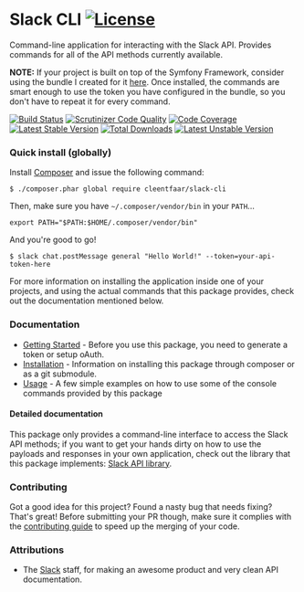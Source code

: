 # Slack CLI [![License](https://poser.pugx.org/cleentfaar/slack-cli/license.svg)](https://packagist.org/packages/cleentfaar/slack-cli)

Command-line application for interacting with the Slack API. Provides commands for all of the API methods currently available.

**NOTE:** If your project is built on top of the Symfony Framework, consider using the bundle I created for it [here](https://github.com/cleentfaar/CLSlackBundle).
Once installed, the commands are smart enough to use the token you have configured in the bundle, so you don't have to repeat it for every command.

[![Build Status](https://secure.travis-ci.org/cleentfaar/slack-cli.svg)](http://travis-ci.org/cleentfaar/slack-cli)
[![Scrutinizer Code Quality](https://scrutinizer-ci.com/g/cleentfaar/slack-cli/badges/quality-score.png?b=master)](https://scrutinizer-ci.com/g/cleentfaar/slack-cli/?branch=master)
[![Code Coverage](https://scrutinizer-ci.com/g/cleentfaar/slack-cli/badges/coverage.png?b=master)](https://scrutinizer-ci.com/g/cleentfaar/slack-cli/?branch=master)<br/>
[![Latest Stable Version](https://poser.pugx.org/cleentfaar/slack-cli/v/stable.svg)](https://packagist.org/packages/cleentfaar/slack-cli)
[![Total Downloads](https://poser.pugx.org/cleentfaar/slack-cli/downloads.svg)](https://packagist.org/packages/cleentfaar/slack-cli)
[![Latest Unstable Version](https://poser.pugx.org/cleentfaar/slack-cli/v/unstable.svg)](https://packagist.org/packages/cleentfaar/slack-cli)


### Quick install (globally)

Install [Composer](https://getcomposer.org/download/) and issue the following command:
```
$ ./composer.phar global require cleentfaar/slack-cli
```

Then, make sure you have `~/.composer/vendor/bin` in your `PATH`...
```
export PATH="$PATH:$HOME/.composer/vendor/bin"
```

And you're good to go!
```
$ slack chat.postMessage general "Hello World!" --token=your-api-token-here
```

For more information on installing the application inside one of your projects, and using the actual commands that this
package provides, check out the documentation mentioned below.


### Documentation

- [Getting Started](Resources/doc/getting-started.md) - Before you use this package, you need to generate a token or setup oAuth.
- [Installation](Resources/doc/installation.md) - Information on installing this package through composer or as a git submodule.
- [Usage](Resources/doc/usage.md) - A few simple examples on how to use some of the console commands provided by this package



#### Detailed documentation

This package only provides a command-line interface to access the Slack API methods; if you want to get your hands dirty
on how to use the payloads and responses in your own application, check out the library that this package implements: [Slack API library](https://github.com/cleentfaar/slack-cli).


### Contributing

Got a good idea for this project? Found a nasty bug that needs fixing? That's great!
Before submitting your PR though, make sure it complies with the [contributing guide](Resources/doc/contributing.md) to
speed up the merging of your code.


### Attributions

- The [Slack](https://slack.com/) staff, for making an awesome product and very clean API documentation.

